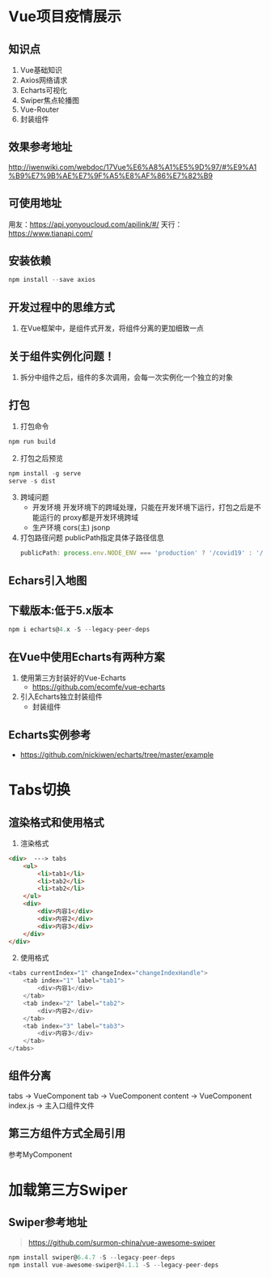 # Vue项目疫情展示

## 知识点
1. Vue基础知识
2. Axios网络请求
3. Echarts可视化
4. Swiper焦点轮播图
5. Vue-Router
6. 封装组件

## 效果参考地址
http://iwenwiki.com/webdoc/17Vue%E6%A8%A1%E5%9D%97/#%E9%A1%B9%E7%9B%AE%E7%9F%A5%E8%AF%86%E7%82%B9

## 可使用地址
用友：https://api.yonyoucloud.com/apilink/#/
天行：https://www.tianapi.com/

## 安装依赖
```js
npm install --save axios
```

## 开发过程中的思维方式
1. 在Vue框架中，是组件式开发，将组件分离的更加细致一点


## 关于组件实例化问题！
1. 拆分中组件之后，组件的多次调用，会每一次实例化一个独立的对象

## 打包
1. 打包命令
```js
npm run build
```
2. 打包之后预览
```js
npm install -g serve
serve -s dist
```
3. 跨域问题
    - 开发环境
        开发环境下的跨域处理，只能在开发环境下运行，打包之后是不能运行的
        proxy都是开发环境跨域
    - 生产环境
        cors(主)
        jsonp
4. 打包路径问题
    publicPath指定具体子路径信息
    ```js
    publicPath: process.env.NODE_ENV === 'production' ? '/covid19' : '/'
    ```

## Echars引入地图

## 下载版本:低于5.x版本

```js
npm i echarts@4.x -S --legacy-peer-deps
```

## 在Vue中使用Echarts有两种方案

1. 使用第三方封装好的Vue-Echarts
   - https://github.com/ecomfe/vue-echarts
2. 引入Echarts独立封装组件
   - 封装组件

## Echarts实例参考

- https://github.com/nickiwen/echarts/tree/master/example

# Tabs切换

## 渲染格式和使用格式

1. 渲染格式

```html
<div>  ---> tabs
    <ul>
        <li>tab1</li>
        <li>tab2</li>
        <li>tab2</li>
    </ul>
    <div>
        <div>内容1</div>
        <div>内容2</div>
        <div>内容3</div>
    </div>
</div>
```

2. 使用格式

```js
<tabs currentIndex="1" changeIndex="changeIndexHandle">
    <tab index="1" label="tab1">
        <div>内容1</div>
    </tab>
    <tab index="2" label="tab2">
        <div>内容2</div>
    </tab>
    <tab index="3" label="tab3">
        <div>内容3</div>
    </tab>
</tabs>
```

## 组件分离

tabs -> VueComponent
tab  -> VueComponent
content -> VueComponent
index.js -> 主入口组件文件

## 第三方组件方式全局引用

参考MyComponent

# 加载第三方Swiper

## Swiper参考地址

> https://github.com/surmon-china/vue-awesome-swiper

```js
npm install swiper@6.4.7 -S --legacy-peer-deps
npm install vue-awesome-swiper@4.1.1 -S --legacy-peer-deps
```

